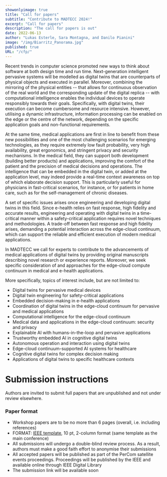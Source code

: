 ```yaml
---
showonlyimage: true
title: "Call for papers"
subtitle: "Contribute to MADTECC 2024!"
excerpt: "Call for papers"
description: "The call for papers is out"
date: 2022-06-13
author: "Lukas Esterle, Sara Montagna, and Danilo Pianini"
image: "/img/Biarritz_Panorama.jpg"
published: true
URL: "/cfp/"
---
```


Recent trends in computer science promoted new ways to think about software at both design time and run time. Next-generation intelligent pervasive systems will be modelled as digital twins that are counterparts of physical objects and executed in parallel. Moreover, combining the mirroring of the physical entities -- that allows for continuous observation of the real world and the corresponding update of the digital replica -- with computational intelligence enables the individual devices to operate responsibly towards their goals. Specifically, with digital twins, their execution can become cumbersome and resource intensive. However, utilising a dynamic infrastructure, information processing can be enabled on the edge or the centre of the network, depending on the specific application goals and non-functional requirements.

At the same time, medical applications are first in line to benefit from these new possibilities and one of the most challenging scenarios for emerging technologies, as they require extremely low fault probability, very high availability, great ergonomics, and stringent privacy and security mechanisms. In the medical field, they can support both development (building better products) and applications, improving the comfort of the patient and the precision of medical decisions and operations. The intelligence that can be embedded in the digital twin, or added at the application level, may indeed provide a real-time context awareness on top of which elaborate decision support. This is particularly useful for physicians in fast-critical scenarios, for instance, or for patients in home care, such as for the self-management of chronic diseases. 

A set of specific issues arises once engineering and developing digital twins in this field. Since e-health relies on fast response,  high fidelity and accurate results, engineering and operating with digital twins in a time-critical manner within a safety-critical application requires novel techniques and methodologies. A trade-off between fast response and high fidelity arises, demanding a potential interaction across the edge-cloud continuum, which can support the reliable and efficient execution of modern medical applications. 

In MADTECC we call for experts to contribute to the advancements of medical applications of digital twins by providing original manuscripts describing novel research or experience reports. Moreover, we seek specific consideration of and approaches for the edge-cloud compute continuum in medical and e-health applications.

More specifically, topics of interest include, but are not limited to:
* Digital twins for pervasive medical devices
* Digital twin engineering for safety-critical applications
* Embedded decision-making in e-health applications
* Coordination of digital twins in the edge-cloud continuum for pervasive and medical applications
* Computational intelligence for the edge-cloud continuum
* Medical data and applications in the edge-cloud continuum: security and privacy
* Explainable AI with humans-in-the-loop and pervasive applications
* Trustworthy embedded AI in cognitive digital twins
* Autonomous operation and interaction using digital twins
* Edge-cloud continuum-supported AI systems for healthcare
* Cognitive digital twins for complex decision making
* Applications of digital twins to specific healthcare contexts 


# Submission instructions

Authors are invited to submit full papers that are unpublished and not under review elsewhere. 

### Paper format

* Workshop papers are to be no more than 6 pages (overall, i.e. including references)
* FORMAT: [IEEE template](https://www.ieee.org/conferences/publishing/templates.html), 10 pt, 2-column format (same template as the main conference)
* All submissions will undergo a double-blind review process. As a result, authors must make a good faith effort to anonymise their submissions
* All accepted papers will be published as part of the PerCom satellite events proceedings. Proceedings will be published by the IEEE and available online through IEEE Digital Library 
* The submission link will be available soon